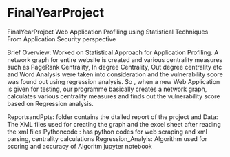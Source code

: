 # FinalYearProject
FinalYearProject
Web Application Profiling using Statistical Techniques
From Application Security perspective

Brief Overview:
Worked on Statistical Approach for Application Profiling.
A network graph for entire website is created and various centrality measures such as PageRank Centrality, In degree Centrality, Out degree
centrality etc and Word Analysis were taken into consideration and the vulnerability score was found out using regression analysis.
So , when a new Web Application is given for testing, our programme basically creates a network graph, calculates various centrality 
measures and finds out the vulnerability score based on Regression analysis.



ReportsandPpts: folder contains the dtailed report of the project and 
Data: The XML files used for creating the graph and the excel sheet after reading the xml files
Pythoncode : has python codes for web scraping and xml parsing, centrality calculations
Regression_Analyis: Algorithm used for scoring and accuracy of Algoritm jupyter notebook
